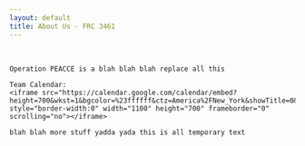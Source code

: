 ```yaml
---
layout: default
title: About Us - FRC 3461
---
```

<br>
<div class="container">

    Operation PEACCE is a blah blah blah replace all this  

    Team Calendar:
    <iframe src="https://calendar.google.com/calendar/embed?height=700&wkst=1&bgcolor=%23ffffff&ctz=America%2FNew_York&showTitle=0&showNav=0&showPrint=0&showTabs=0&showCalendars=0&showTz=1&showDate=1&mode=MONTH&src=dGVhbUBwZWFjY2Uub3Jn&color=%23039BE5" style="border-width:0" width="1100" height="700" frameborder="0" scrolling="no"></iframe>

    blah blah more stuff yadda yada this is all temporary text

</div>
